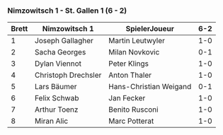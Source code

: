 ### Nimzowitsch 1 - St. Gallen 1 (6 - 2)

| Brett | Nimzowitsch 1       | SpielerJoueur          | 6-2 |
|-------|---------------------|------------------------|-----|
| 1     | Joseph Gallagher    | Martin Leutwyler       | 1-0 |
| 2     | Sacha Georges       | Milan Novkovic         | 0-1 |
| 3     | Dylan Viennot       | Peter Klings           | 1-0 |
| 4     | Christoph Drechsler | Anton Thaler           | 1-0 |
| 5     | Lars Bäumer         | Hans-Christian Weigand | 0-1 |
| 6     | Felix Schwab        | Jan Fecker             | 1-0 |
| 7     | Arthur Toenz        | Benito Rusconi         | 1-0 |
| 8     | Miran Alic          | Marc Potterat          | 1-0 |
